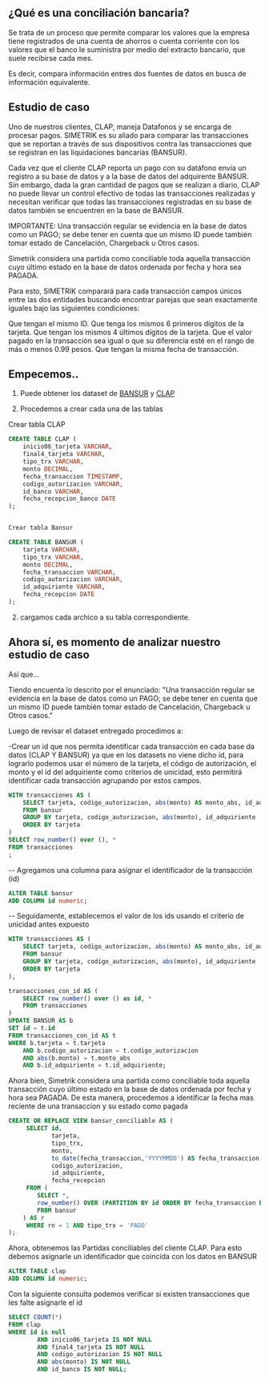 

## ¿Qué es una conciliación bancaria?

Se trata de un proceso que permite comparar los valores que la empresa tiene registrados de una cuenta de ahorros o cuenta corriente con los valores que el banco le suministra por medio del extracto bancario, que suele recibirse cada mes.

Es decir, compara información entres dos fuentes de datos en busca de información equivalente.

## Estudio de caso 

Uno de nuestros clientes, CLAP, maneja Datafonos y se encarga de procesar pagos. SIMETRIK es su aliado para comparar las transacciones que se reportan a través de sus dispositivos contra las transacciones que se registran en las liquidaciones bancarias (BANSUR).

Cada vez que el cliente CLAP reporta un pago con su datáfono envía un registro a su base de datos y a la base de datos del adquirente BANSUR. Sin embargo, dada la gran cantidad de pagos que se realizan a diario, CLAP no puede llevar un control efectivo de todas las transacciones realizadas y necesitan verificar que todas las transacciones registradas en su base de datos también se encuentren en la base de BANSUR.

IMPORTANTE: Una transacción regular se evidencia en la base de datos como un PAGO; se debe tener en cuenta que un mismo ID puede también tomar estado de Cancelación, Chargeback u Otros casos. 

Simetrik considera una partida como conciliable toda aquella transacción cuyo último estado en la base de datos ordenada por fecha y hora  sea PAGADA.

Para esto, SIMETRIK comparará para cada transacción campos únicos entre las dos entidades buscando encontrar parejas que sean exactamente iguales bajo las siguientes condiciones:

Que tengan el mismo ID.
Que tenga los mismos 6 primeros dígitos de la tarjeta.
Que tengan los mismos 4 últimos dígitos de la tarjeta.
Que el valor pagado en la transacción sea igual o que su diferencia esté en el rango de más o menos 0.99 pesos.
Que tengan la misma fecha de transacción.

## Empecemos..

1. Puede obtener los dataset de  [BANSUR](https://github.com/Yulivel06/conciliaciones-bancarias/blob/master/BANSUR.csv) y [CLAP](https://github.com/Yulivel06/conciliaciones-bancarias/blob/master/CLAP.csv)

2. Procedemos a crear cada una de las tablas 

Crear tabla CLAP
``` sql
CREATE TABLE CLAP (
    inicio06_tarjeta VARCHAR,
    final4_tarjeta VARCHAR,
    tipo_trx VARCHAR,
    monto DECIMAL,
    fecha_transaccion TIMESTAMP,
    codigo_autorizacion VARCHAR,
    id_banco VARCHAR,
    fecha_recepcion_banco DATE
);
``` 
``` sql

Crear tabla Bansur

CREATE TABLE BANSUR (
    tarjeta VARCHAR,
    tipo_trx VARCHAR,
    monto DECIMAL,
    fecha_transaccion VARCHAR,
    codigo_autorizacion VARCHAR,
    id_adquiriente VARCHAR,
    fecha_recepcion DATE
);
``` 
2. cargamos cada archico a su tabla correspondiente. 


## Ahora sí, es momento de analizar nuestro estudio de caso

Así que...

Tiendo encuenta lo descrito por el enunciado:
    "Una transacción regular se evidencia en la base de datos como un PAGO; se debe tener
     en cuenta que un mismo ID puede también tomar estado de Cancelación, Chargeback u Otros casos."
  
 Luego de revisar el dataset entregado procedimos a: 
 
-Crear un id que nos permita identificar cada transacción en cada base da
 datos (CLAP Y BANSUR) ya que en los datasets no viene dicho id, para lograrlo podemos usar el
 número de la tarjeta, el código de autorización, el monto y el id del adquiriente como criterios
 de unicidad, esto permitirá identificar cada transacción agrupando por estos campos.

``` sql
WITH transacciones AS (
    SELECT tarjeta, codigo_autorizacion, abs(monto) AS monto_abs, id_adquiriente
    FROM bansur
    GROUP BY tarjeta, codigo_autorizacion, abs(monto), id_adquiriente
    ORDER BY tarjeta
)
SELECT row_number() over (), *
FROM transacciones
;
``` 
-- Agregamos una columna para asignar el identificador de la transacción (id)
``` sql
ALTER TABLE bansur
ADD COLUMN id numeric;
```
-- Seguidamente, establecemos el valor de los ids usando el criterio de unicidad antes expuesto
``` sql
WITH transacciones AS (
    SELECT tarjeta, codigo_autorizacion, abs(monto) AS monto_abs, id_adquiriente
    FROM bansur
    GROUP BY tarjeta, codigo_autorizacion, abs(monto), id_adquiriente
    ORDER BY tarjeta
),

transacciones_con_id AS (
    SELECT row_number() over () as id, *
    FROM transacciones
)
UPDATE BANSUR AS b
SET id = t.id
FROM transacciones_con_id AS t
WHERE b.tarjeta = t.tarjeta
    AND b.codigo_autorizacion = t.codigo_autorizacion
    AND abs(b.monto) = t.monto_abs
    AND b.id_adquiriente = t.id_adquiriente;
 ```

Ahora bien, Simetrik considera una partida como conciliable toda aquella transacción cuyo último estado en la base de datos ordenada por fecha y hora  sea PAGADA.
De esta manera, procedemos a identificar la fecha mas reciente de una transaccion y su estado como pagada
``` sql
CREATE OR REPLACE VIEW bansur_conciliable AS (
     SELECT id,
            tarjeta,
            tipo_trx,
            monto,
            to_date(fecha_transaccion,'YYYYMMDD') AS fecha_transaccion,
            codigo_autorizacion,
            id_adquiriente,
            fecha_recepcion
     FROM (
        SELECT *,
        row_number() OVER (PARTITION BY id ORDER BY fecha_transaccion DESC) AS rn
        FROM bansur
    ) AS r
     WHERE rn = 1 AND tipo_trx = 'PAGO'
);
```
Ahora, obtenemos las Partidas conciliables del cliente CLAP.
Para esto debemos asignarle un identificador que coincida con los datos en BANSUR
``` sql
ALTER TABLE clap
ADD COLUMN id numeric;
```

  Con la siguiente consulta podemos verificar si existen transacciones que les falte asignarle el id

``` sql
SELECT COUNT(*)
FROM clap
WHERE id is null
        AND inicio06_tarjeta IS NOT NULL
        AND final4_tarjeta IS NOT NULL
        AND codigo_autorizacion IS NOT NULL
        AND abs(monto) IS NOT NULL
        AND id_banco IS NOT NULL;
  ```
